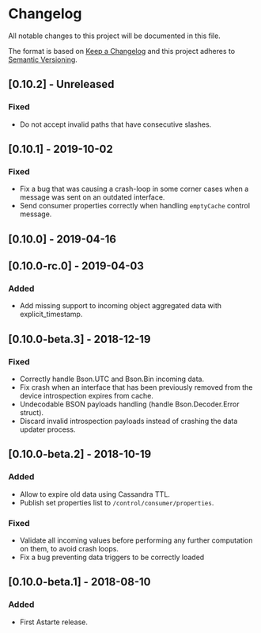 # Changelog
All notable changes to this project will be documented in this file.

The format is based on [Keep a Changelog](http://keepachangelog.com/en/1.0.0/)
and this project adheres to [Semantic Versioning](http://semver.org/spec/v2.0.0.html).

## [0.10.2] - Unreleased
### Fixed
- Do not accept invalid paths that have consecutive slashes.

## [0.10.1] - 2019-10-02
### Fixed
- Fix a bug that was causing a crash-loop in some corner cases when a message was sent on an outdated interface.
- Send consumer properties correctly when handling `emptyCache` control message.

## [0.10.0] - 2019-04-16

## [0.10.0-rc.0] - 2019-04-03
### Added
- Add missing support to incoming object aggregated data with explicit_timestamp.

## [0.10.0-beta.3] - 2018-12-19
### Fixed
- Correctly handle Bson.UTC and Bson.Bin incoming data.
- Fix crash when an interface that has been previously removed from the device introspection expires from cache.
- Undecodable BSON payloads handling (handle Bson.Decoder.Error struct).
- Discard invalid introspection payloads instead of crashing the data updater process.

## [0.10.0-beta.2] - 2018-10-19
### Added
- Allow to expire old data using Cassandra TTL.
- Publish set properties list to `/control/consumer/properties`.

### Fixed
- Validate all incoming values before performing any further computation on them, to avoid crash loops.
- Fix a bug preventing data triggers to be correctly loaded

## [0.10.0-beta.1] - 2018-08-10
### Added
- First Astarte release.
